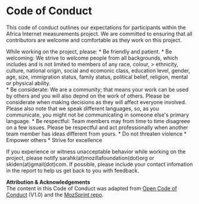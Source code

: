 # Code of Conduct
This code of conduct outlines our expectations for participants within the Africa Internet measurements project. We are committed to ensuring that all contributors are welcome and comfortable as they work on this project. 

While working on the project, please:
    * Be friendly and patient.
    * Be welcoming: We strive to welcome people from all backgrounds, which includes and is not limited to members of any race, colour, >  ethnicity, culture, national origin, social and ecomonic class, education level, gender, age, size, immigration status, family status, political belief, religion, mental or physical ability.   
    * Be considerate: We are a community; that means your work can be used by others and you will also depnd on the work of others. Please be considerate when making decisions as they will affect everyone involved. Please also note that we speak different languages, so, as you communicate, you might not be communicating in someone else's primary language.
    * Be respectful: Team members may from time to time disagreee on a few issues. Please be respectful and act professionally when another team member has ideas different from yours.
    * Do not threaten violence
    * Empower others
    * Strive for excellence
    
If you experience or witness unacceptable behavior while working on the project, please notify sarahk(at)mozillafoundation(dot)org or skiden(at)gmail(dot)com. If possible, please include your contact infomation in the report to help us get back to you with feedback. 

**Attribution & Acknowledgements**<br>
The content in this Code of Conduct was adapted from [Open Code of Conduct](http://todogroup.org/opencodeofconduct/) (V1.0) and the [MozSprint repo](https://github.com/MsKiden/mozsprint-repo-template/blob/master/CODE_OF_CONDUCT.md). 

